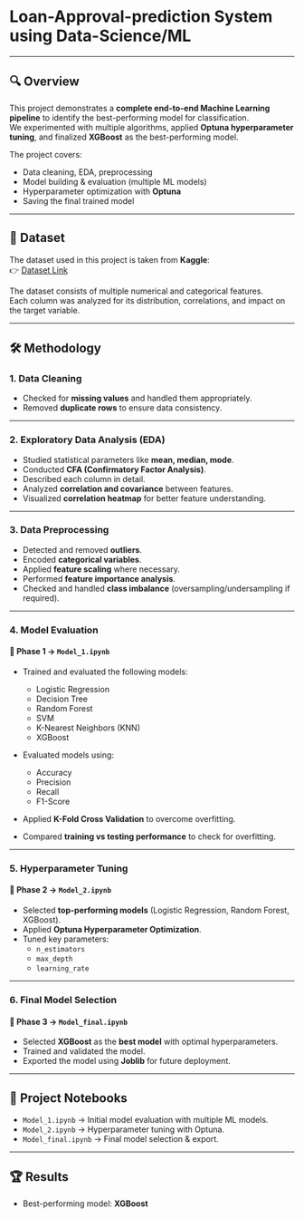 # Loan-Approval-prediction System using Data-Science/ML
---

## 🔍 Overview
This project demonstrates a **complete end-to-end Machine Learning pipeline** to identify the best-performing model for classification.  
We experimented with multiple algorithms, applied **Optuna hyperparameter tuning**, and finalized **XGBoost** as the best-performing model.  

The project covers:
- Data cleaning, EDA, preprocessing  
- Model building & evaluation (multiple ML models)  
- Hyperparameter optimization with **Optuna**  
- Saving the final trained model  

---

## 📂 Dataset
The dataset used in this project is taken from **Kaggle**:  
👉 [Dataset Link](https://www.kaggle.com/datasets/architsharma01/loan-approval-prediction-dataset)   

The dataset consists of multiple numerical and categorical features.  
Each column was analyzed for its distribution, correlations, and impact on the target variable.  

---

## 🛠 Methodology

### 1. Data Cleaning
- Checked for **missing values** and handled them appropriately.  
- Removed **duplicate rows** to ensure data consistency.  

---

### 2. Exploratory Data Analysis (EDA)
- Studied statistical parameters like **mean, median, mode**.  
- Conducted **CFA (Confirmatory Factor Analysis)**.  
- Described each column in detail.  
- Analyzed **correlation and covariance** between features.  
- Visualized **correlation heatmap** for better feature understanding.  

---

### 3. Data Preprocessing
- Detected and removed **outliers**.  
- Encoded **categorical variables**.  
- Applied **feature scaling** where necessary.  
- Performed **feature importance analysis**.  
- Checked and handled **class imbalance** (oversampling/undersampling if required).  

---

### 4. Model Evaluation
#### 📌 Phase 1 → `Model_1.ipynb`
- Trained and evaluated the following models:  
  - Logistic Regression  
  - Decision Tree  
  - Random Forest
  - SVM 
  - K-Nearest Neighbors (KNN)  
  - XGBoost  

- Evaluated models using:  
  - Accuracy  
  - Precision  
  - Recall  
  - F1-Score  

- Applied **K-Fold Cross Validation** to overcome overfitting.  
- Compared **training vs testing performance** to check for overfitting.  

---

### 5. Hyperparameter Tuning
#### 📌 Phase 2 → `Model_2.ipynb`
- Selected **top-performing models** (Logistic Regression, Random Forest, XGBoost).  
- Applied **Optuna Hyperparameter Optimization**.  
- Tuned key parameters:  
  - `n_estimators`  
  - `max_depth`  
  - `learning_rate`  

---

### 6. Final Model Selection
#### 📌 Phase 3 → `Model_final.ipynb`
- Selected **XGBoost** as the **best model** with optimal hyperparameters.  
- Trained and validated the model.  
- Exported the model using **Joblib** for future deployment.  

---

## 📓 Project Notebooks
- `Model_1.ipynb` → Initial model evaluation with multiple ML models.  
- `Model_2.ipynb` → Hyperparameter tuning with Optuna.  
- `Model_final.ipynb` → Final model selection & export.  

---

## 🏆 Results
- Best-performing model: **XGBoost**  
